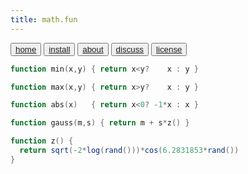 ```yaml
---
title: math.fun
---
```


<button class="button button1"><a href="/simpleai/index>home">home</a></button>
<button class="button button2"><a href="/simpleai/INSTALL>install">install</a></button>
<button class="button button1"><a href="/simpleai/ABOUT>doc">about</a></button>
<button class="button button2"><a href="http://github.com/timm/simpleai/issues>discuss">discuss</a></button>
<button class="button button1"><a href="/simpleai/LICENSE">license</a></button>

```awk
function min(x,y) { return x<y?    x : y }
```
```awk
function max(x,y) { return x>y?    x : y }
```
```awk
function abs(x)   { return x<0? -1*x : x }
```

```awk
function gauss(m,s) { return m + s*z() }
```
```awk
function z() { 
  return sqrt(-2*log(rand()))*cos(6.2831853*rand())
}
```

